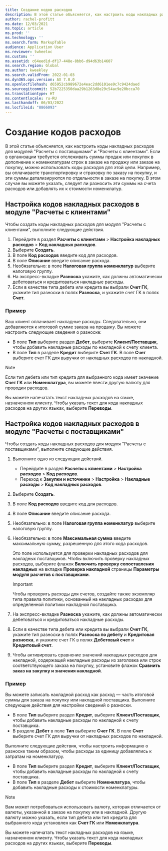 ```yaml
---
title: Создание кодов расходов
description: В этой статье объясняется, как настроить коды накладных расходов для модулей "Расчеты с поставщиками" и "Расчеты с клиентами".
author: rachel-profitt
ms.date: 12/03/2021
ms.topic: article
ms.prod: ''
ms.technology: ''
ms.search.form: MarkupTable
audience: Application User
ms.reviewer: twheeloc
ms.custom: ''
ms.assetid: c64eed1d-df17-448e-8bb6-d94d63b14607
ms.search.region: Global
ms.author: kweekley
ms.search.validFrom: 2022-01-03
ms.dyn365.ops.version: AX 7.0.0
ms.openlocfilehash: d65952cb989672e4eac2dd6101ee9c7c9424daed
ms.sourcegitcommit: 52b7225350daa29b1263d8e29c54ac9e20bcca70
ms.translationtype: HT
ms.contentlocale: ru-RU
ms.lasthandoff: 06/03/2022
ms.locfileid: "8866093"
---
```

# <a name="create-charges-codes"></a>Создание кодов расходов

В этой статье объясняется, как настроить коды накладных расходов для модулей "Расчеты с поставщиками" и "Расчеты с клиентами". Если в организации требуется отслеживать суммы продаж или покупок в дополнение к номенклатурам строк в заказе на продажу или заказе на покупку, можно использовать коды расходов для этой цели. Например, вы оплачиваете транспортировку и страховку по заказу на покупку, и эти суммы детализируются по отдельности в заказе на покупку. В этом случае вы можете указать, следует ли разносить эти суммы на счета расходов или добавлять их к стоимости номенклатур.

## <a name="set-up-charges-codes-for-accounts-receivable"></a>Настройка кодов накладных расходов в модуле "Расчеты с клиентами"

Чтобы создать коды накладных расходов для модуля "Расчеты с клиентами", выполните следующие действия.

1. Перейдите в раздел **Расчеты с клиентами** &gt; **Настройка накладных расходов** &gt; **Код накладных расходов**.
2. Выберите **Создать**.
3. В поле **Код расходов** введите код для расходов.
3. В поле **Описание** введите описание расхода.
4. Необязательно: в поле **Налоговая группа номенклатур** выберите налоговую группу.
5. На экспресс-вкладке **Разноска** укажите, как должны автоматически дебетоваться и кредитоваться накладные расходы.
6. Если в качестве типа дебета или кредита вы выбрали **Счет ГК**, укажите тип разноски в полях **Разноска**, и укажите счет ГК в полях **Счет**.

### <a name="example"></a>Пример

Ваш клиент оплачивает накладные расходы. Следовательно, они добавляются к итоговой сумме заказа на продажу. Вы можете настроить следующие сведения о разноске:

- В поле **Тип** выберите раздел **Дебет**, выберите **Клиент/Поставщик**, чтобы добавить накладные расходы по накладной к счету клиента.
- В поле **Тип** в разделе **Кредит** выберите **Счет ГК**. В поле **Счет** выберите счет ГК для выручки от накладных расходов по накладной.

> [!NOTE]
> Если тип дебета или тип кредита для выбранного кода имеет значение **Счет ГК** или **Номенклатура**, вы можете ввести другую валюту для проводки расходов.

Вы можете напечатать текст накладных расходов на языке, назначенном клиенту. Чтобы указать текст для кода накладных расходов на других языках, выберите **Переводы**.

## <a name="set-up-charges-codes-for-accounts-payable"></a>Настройка кодов накладных расходов в модуле "Расчеты с поставщиками"

Чтобы создать коды накладных расходов для модуля "Расчеты с поставщиками", выполните следующие действия.

1. Выполните одно из следующих действий.

    - Перейдите в раздел **Расчеты с клиентами** &gt; **Настройка** **расходов** &gt; **Код расходов**.
    - Переход к **Закупки и источники** &gt; **Настройка** &gt; **Накладные расходы** &gt; **Код накладных расходов**.

2. Выберите **Создать**.
3. В поле **Код расходов** введите код для расходов.
3. В поле **Описание** введите описание расхода.
4. Необязательно: в поле **Налоговая группа номенклатур** выберите налоговую группу.
5. Необязательно: в поле **Максимальная сумма** введите максимальную сумму, разрешенную для этого кода расходов.

    Это поле используется для проверки накладных расходов для накладных поставщиков. Чтобы включить проверку накладных расходов, выберите флажок **Включить проверку сопоставления накладных** на вкладке **Проверка накладной** страницы **Параметры модуля расчетов с поставщиками**.

    > [!IMPORTANT]
    > Чтобы проверить расходы для счетов, создайте также экземпляр типа правила политики, основанный на накладных расходах для определенной политики накладной поставщика.

6. На экспресс-вкладке **Разноска** укажите, как должны автоматически дебетоваться и кредитоваться накладные расходы.
7. Если в качестве типа дебета или кредита вы выбрали **Счет ГК**, укажите тип разноски в полях **Разноска по дебету** и **Кредитовая разноска**, и укажите счет ГК в полях **Дебетовый счет** и **Кредитовый счет**.
8. Чтобы активировать сравнение значений накладных расходов для накладной, содержащей накладные расходы из заголовка или строк соответствующего заказа на покупку, установите флажок **Сравнить заказ на закупку и значения накладной**.

### <a name="example"></a>Пример

Вы можете записать накладной расход как расход — часть итоговой суммы для заказа на покупку или накладной поставщика. Выполните следующие действия для настройки сведений о разноски. 

- В поле **Тип** выберите раздел **Кредит**, выберите **Клиент/Поставщик**, чтобы добавить накладные расходы по накладной к счету поставщика.
- В разделе **Дебет** в поле **Тип** выберите **Счет ГК**. В поле **Счет** выберите счет ГК для выручки от накладных расходов по накладной.

Выполните следующие действия, чтобы настроить информацию о разноске таким образом, чтобы расходы за единицу добавлялись к затратам на номенклатуру.

- В поле **Тип** выберите раздел **Кредит**, выберите **Клиент/Поставщик**, чтобы добавить накладные расходы по накладной к счету поставщика.
- В поле **Тип** в разделе **Дебет** выберите **Номенклатура**, чтобы добавить накладные расходы к стоимости номенклатуры.

> [!NOTE]
> Вам может потребоваться использовать валюту, которая отличается от валюты, указанной в заказе на покупку или в накладной. Другую валюту можно указать, если тип дебета или тип кредита для выбранного кода установлен как **Счет ГК** или **Номенклатура**.

Вы можете напечатать текст накладных расходов на языке, назначенном клиенту. Чтобы указать текст для кода накладных расходов на других языках, выберите **Переводы**.

